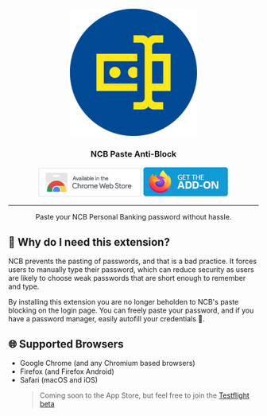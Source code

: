 <p align="center">
  <a href="" rel="noopener">
 <img width=256px height=256px src="images/icon-256.png" alt="Project logo"></a>
</p>

<h3 align="center">NCB Paste Anti-Block</h3>

<div align="center">

  [![Google Chrome Extension](.github/assets/chrome_web_store_badge.png)](https://chrome.google.com/webstore/detail/ncb-paste-anti-block/kfmgmpnppdkfccfbaigknmjehmalamea)
  [![Firefox Extension](.github/assets/firefox_addon_badge.png)](https://addons.mozilla.org/en-US/firefox/addon/ncb-paste-anti-block/)

</div>

---

<p align="center">
    Paste your NCB Personal Banking password without hassle.
    <br> 
</p>

## 🤔 Why do I need this extension?

NCB prevents the pasting of passwords, and that is a bad practice. It forces users to manually type their password, which can reduce security as users are likely to choose weak passwords that are short enough to remember and type.

By installing this extension you are no longer beholden to NCB's paste
blocking on the login page. You can freely paste your password, and if you have a password manager, easily autofill your credentials 🤯.

## 🌐 Supported Browsers

- Google Chrome (and any Chromium based browsers)
- Firefox (and Firefox Android)
- Safari (macOS and iOS)
  > Coming soon to the App Store, but feel free to join the [Testflight beta](https://testflight.apple.com/join/L4wLAWYi)